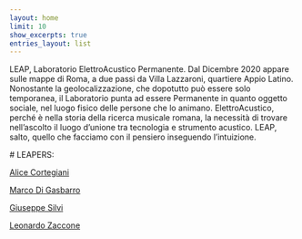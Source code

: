 ```yaml
---
layout: home
limit: 10
show_excerpts: true
entries_layout: list
---
```


LEAP, Laboratorio ElettroAcustico Permanente. Dal Dicembre 2020 appare sulle mappe di Roma, a due passi da Villa Lazzaroni, quartiere Appio Latino. Nonostante la geolocalizzazione, che dopotutto può essere solo temporanea, il Laboratorio punta ad essere Permanente in quanto oggetto sociale, nel luogo fisico delle persone che lo animano. ElettroAcustico, perché è nella storia della ricerca musicale romana, la necessità di trovare nell’ascolto il luogo d’unione tra tecnologia e strumento acustico. LEAP, salto, quello che facciamo con il pensiero inseguendo l’intuizione.

# LEAPERS:

[Alice Cortegiani](https://l-e-a-p.github.io/alice/)

[Marco Di Gasbarro](https://l-e-a-p.github.io/marco/)

[Giuseppe Silvi](https://l-e-a-p.github.io/giuseppe/)

[Leonardo Zaccone](https://l-e-a-p.github.io/leonardo/)
